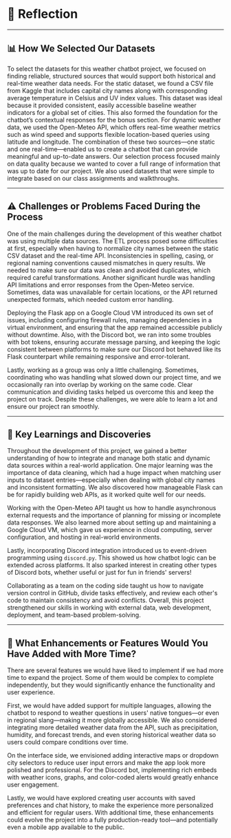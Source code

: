 # 📘 Reflection

---

## **📊 How We Selected Our Datasets**

To select the datasets for this weather chatbot project, we focused on finding reliable, structured sources that would support both historical and real-time weather data needs. For the static dataset, we found a CSV file from Kaggle that includes capital city names along with corresponding average temperature in Celsius and UV index values. This dataset was ideal because it provided consistent, easily accessible baseline weather indicators for a global set of cities. This also formed the foundation for the chatbot’s contextual responses for the bonus section. For dynamic weather data, we used the Open-Meteo API, which offers real-time weather metrics such as wind speed and supports flexible location-based queries using latitude and longitude. The combination of these two sources—one static and one real-time—enabled us to create a chatbot that can provide meaningful and up-to-date answers. Our selection process focused mainly on data quality because we wanted to cover a full range of information that was up to date for our project. We also used datasets that were simple to integrate based on our class assignments and walkthroughs.

---

## **⚠️ Challenges or Problems Faced During the Process**

One of the main challenges during the development of this weather chatbot was using multiple data sources. The ETL process posed some difficulties at first, especially when having to normalize city names between the static CSV dataset and the real-time API. Inconsistencies in spelling, casing, or regional naming conventions caused mismatches in query results. We needed to make sure our data was clean and avoided duplicates, which required careful transformations. Another significant hurdle was handling API limitations and error responses from the Open-Meteo service. Sometimes, data was unavailable for certain locations, or the API returned unexpected formats, which needed custom error handling.

Deploying the Flask app on a Google Cloud VM introduced its own set of issues, including configuring firewall rules, managing dependencies in a virtual environment, and ensuring that the app remained accessible publicly without downtime. Also, with the Discord bot, we ran into some troubles with bot tokens, ensuring accurate message parsing, and keeping the logic consistent between platforms to make sure our Discord bot behaved like its Flask counterpart while remaining responsive and error-tolerant.

Lastly, working as a group was only a little challenging. Sometimes, coordinating who was handling what slowed down our project time, and we occasionally ran into overlap by working on the same code. Clear communication and dividing tasks helped us overcome this and keep the project on track. Despite these challenges, we were able to learn a lot and ensure our project ran smoothly.

---

## **🧠 Key Learnings and Discoveries**

Throughout the development of this project, we gained a better understanding of how to integrate and manage both static and dynamic data sources within a real-world application. One major learning was the importance of data cleaning, which had a huge impact when matching user inputs to dataset entries—especially when dealing with global city names and inconsistent formatting. We also discovered how manageable Flask can be for rapidly building web APIs, as it worked quite well for our needs.

Working with the Open-Meteo API taught us how to handle asynchronous external requests and the importance of planning for missing or incomplete data responses. We also learned more about setting up and maintaining a Google Cloud VM, which gave us experience in cloud computing, server configuration, and hosting in real-world environments. 

Lastly, incorporating Discord integration introduced us to event-driven programming using `discord.py`. This showed us how chatbot logic can be extended across platforms. It also sparked interest in creating other types of Discord bots, whether useful or just for fun in friends' servers!

Collaborating as a team on the coding side taught us how to navigate version control in GitHub, divide tasks effectively, and review each other's code to maintain consistency and avoid conflicts. Overall, this project strengthened our skills in working with external data, web development, deployment, and team-based problem-solving.

---

## **🚀 What Enhancements or Features Would You Have Added with More Time?**

There are several features we would have liked to implement if we had more time to expand the project. Some of them would be complex to complete independently, but they would significantly enhance the functionality and user experience. 

First, we would have added support for multiple languages, allowing the chatbot to respond to weather questions in users' native tongues—or even in regional slang—making it more globally accessible. We also considered integrating more detailed weather data from the API, such as precipitation, humidity, and forecast trends, and even storing historical weather data so users could compare conditions over time.

On the interface side, we envisioned adding interactive maps or dropdown city selectors to reduce user input errors and make the app look more polished and professional. For the Discord bot, implementing rich embeds with weather icons, graphs, and color-coded alerts would greatly enhance user engagement.

Lastly, we would have explored creating user accounts with saved preferences and chat history, to make the experience more personalized and efficient for regular users. With additional time, these enhancements could evolve the project into a fully production-ready tool—and potentially even a mobile app available to the public.